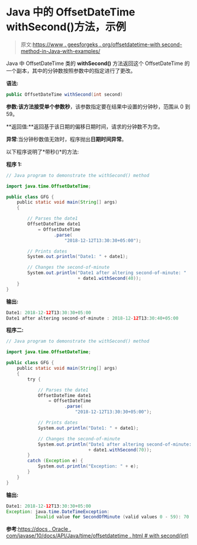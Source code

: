 # Java 中的 OffsetDateTime withSecond()方法，示例

> 原文:[https://www . geesforgeks . org/offsetdatetime-with second-method-in-Java-with-examples/](https://www.geeksforgeeks.org/offsetdatetime-withsecond-method-in-java-with-examples/)

Java 中 OffsetDateTime 类的 **withSecond()** 方法返回这个 OffsetDateTime 的一个副本，其中的分钟数按照参数中的指定进行了更改。

**语法:**

```java
public OffsetDateTime withSecond(int second)
```

**参数:**该方法接受单个参数**秒**，该参数指定要在结果中设置的分钟秒，范围从 0 到 59。

**返回值:**返回基于该日期的偏移日期时间，请求的分钟数不为空。

**异常**:当分钟秒数值无效时，程序抛出**日期时间异常**。

以下程序说明了*带秒()*的方法:

**程序 1:**

```java
// Java program to demonstrate the withSecond() method

import java.time.OffsetDateTime;

public class GFG {
    public static void main(String[] args)
    {

        // Parses the date1
        OffsetDateTime date1
            = OffsetDateTime
                  .parse(
                      "2018-12-12T13:30:30+05:00");

        // Prints dates
        System.out.println("Date1: " + date1);

        // Changes the second-of-minute
        System.out.println("Date1 after altering second-of-minute: "
                           + date1.withSecond(40));
    }
}
```

**输出:**

```java
Date1: 2018-12-12T13:30:30+05:00
Date1 after altering second-of-minute : 2018-12-12T13:30:40+05:00

```

**程序二:**

```java
// Java program to demonstrate the withSecond() method

import java.time.OffsetDateTime;

public class GFG {
    public static void main(String[] args)
    {
        try {

            // Parses the date1
            OffsetDateTime date1
                = OffsetDateTime
                      .parse(
                          "2018-12-12T13:30:30+05:00");

            // Prints dates
            System.out.println("Date1: " + date1);

            // Changes the second-of-minute
            System.out.println("Date1 after altering second-of-minute: "
                               + date1.withSecond(70));
        }
        catch (Exception e) {
            System.out.println("Exception: " + e);
        }
    }
}
```

**输出:**

```java
Date1: 2018-12-12T13:30:30+05:00
Exception: java.time.DateTimeException:
           Invalid value for SecondOfMinute (valid values 0 - 59): 70

```

**参考**:[https://docs . Oracle . com/javase/10/docs/API/Java/time/offsetdatetime . html # with second(int)](https://docs.oracle.com/javase/10/docs/api/java/time/OffsetDateTime.html#withSecond(int))